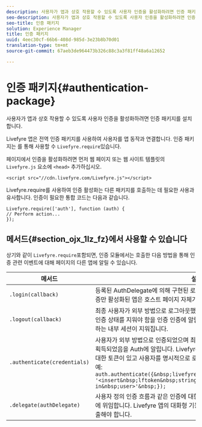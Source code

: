 ```yaml
---
description: 사용자가 앱과 상호 작용할 수 있도록 사용자 인증을 활성화하려면 인증 패키지를 설치합니다.
seo-description: 사용자가 앱과 상호 작용할 수 있도록 사용자 인증을 활성화하려면 인증 패키지를 설치합니다.
seo-title: 인증 패키지
solution: Experience Manager
title: 인증 패키지
uuid: 4eec30cf-66b6-408d-985d-3e23b8b70d01
translation-type: tm+mt
source-git-commit: 67aeb3de964473b326c88c3a3f81ff48a6a12652

---
```



# 인증 패키지{#authentication-package}

사용자가 앱과 상호 작용할 수 있도록 사용자 인증을 활성화하려면 인증 패키지를 설치합니다.

Livefyre 앱은 전역 인증 패키지를 사용하여 사용자를 앱 동작과 연결합니다. 인증 패키지는 를 통해 사용할 수 `Livefyre.require`있습니다.

페이지에서 인증을 활성화하려면 먼저 웹 페이지 또는 웹 사이트 템플릿의 `Livefyre.js` 요소에 `<head>` 추가하십시오.

```
<script src="//cdn.livefyre.com/Livefyre.js"></script>
```

Livefyre.require를 사용하여 인증 활성화는 다른 패키지를 호출하는 데 필요한 사용과 유사합니다. 인증이 필요한 통합 코드는 다음과 같습니다.

```
Livefyre.require(['auth'], function (auth) {  
// Perform action... 
});
```

## 메서드{#section_ojx_1lz_fz}에서 사용할 수 있습니다 

상기와 같이 `Livefyre.require`포함되면, 인증 모듈에서는 호출한 다음 방법을 통해 인증 관련 이벤트에 대해 페이지의 다른 앱에 알릴 수 있습니다.

| 메서드 | 설명 |
|--- |--- |
| `.login(callback)` | 등록된 AuthDelegate에 의해 구현된 로그인 흐름을 트리거합니다. 일반적으로 인증만 활성화된 앱은 호스트 페이지 자체가 아니라 이 앱을 호출합니다. |
| `.logout(callback)` | 최종 사용자가 외부 방법으로 로그아웃했으며 모든 신뢰 앱이 다음 로그인 시까지 인증 상태를 지워야 함을 인증 인증에 알립니다. 이렇게 하면 Auth에서 유지 관리하는 내부 세션이 지워집니다. |
| `.authenticate(credentials)` | 사용자가 외부 방법으로 인증되었으며 최종 사용자에 대해 Livefyre 인증 토큰이 획득되었음을 Auth에 알립니다. Livefyre 토큰으로 쿠키를 설정하거나 사용자에 대한 토큰이 있고 사용자를 명시적으로 로그인하려는 경우 이 옵션을 사용합니다. 예: <br>`auth.authenticate({&nbsp;livefyre:&nbsp;`<br>`'<insert&nbsp;lftoken&nbsp;string&nbsp;for&nbsp;newly&nbsp;logged-in&nbsp;user>'&nbsp;});` |
| `.delegate(authDelegate)` | 사용자 정의 인증 흐름과 같은 인증에 대한 구현 세부 사항을 사용자가 정의한 개체에 위임합니다. Livefyre 앱의 대화형 기능을 활성화하려면 호스트 페이지에서 호출해야 합니다. |

